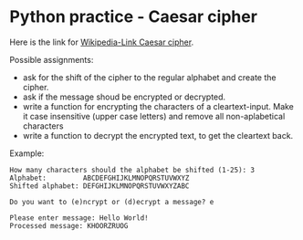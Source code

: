 # Python practice - Caesar cipher

Here is the link for [Wikipedia-Link Caesar cipher](https://en.wikipedia.org/wiki/Caesar_cipher).

Possible assignments:

- ask for the shift of the cipher to the regular alphabet and create the cipher.
- ask if the message shoud be encrypted or decrypted.
- write a function for encrypting the characters of a cleartext-input. Make it case insensitive (upper case letters) and remove all non-aplabetical characters
- write a function to decrypt the encrypted text, to get the cleartext back.

Example:
```
How many characters should the alphabet be shifted (1-25): 3
Alphabet:         ABCDEFGHIJKLMNOPQRSTUVWXYZ
Shifted alphabet: DEFGHIJKLMNOPQRSTUVWXYZABC

Do you want to (e)ncrypt or (d)ecrypt a message? e

Please enter message: Hello World!
Processed message: KHOORZRUOG
```
